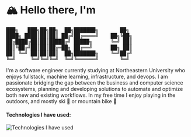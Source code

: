 <h1>🏔️ Hello there, I'm</h1>
<!-- Source: https://patorjk.com/software/taag/#p=display&f=ANSI%20Shadow&t=Mike%20%3A) -->
<pre>
███╗   ███╗██╗██╗  ██╗███████╗       ██╗ 
████╗ ████║██║██║ ██╔╝██╔════╝    ██╗╚██╗
██╔████╔██║██║█████╔╝ █████╗      ╚═╝ ██║
██║╚██╔╝██║██║██╔═██╗ ██╔══╝      ██╗ ██║
██║ ╚═╝ ██║██║██║  ██╗███████╗    ╚═╝██╔╝
╚═╝     ╚═╝╚═╝╚═╝  ╚═╝╚══════╝       ╚═╝ 
</pre>
<p>I'm a software engineer currently studying at Northeastern University who enjoys fullstack, machine learning, infrastructure, and devops. I am passionate bridging the gap between the business and computer science ecosystems, planning and developing solutions to automate and optimize both new and existing workflows. In my free time I enjoy playing in the outdoors, and mostly ski 🎿 or mountain bike 🚵 </p>

<h4>Technologies I have used:</h4>
<img src="https://skillicons.dev/icons?i=go,python,pytorch,ts,react,svelte,tailwind,postgres"
     alt="Technologies I have used" />

<!-- TODO: https://github.com/ryo-ma/github-profile-trophy -->
